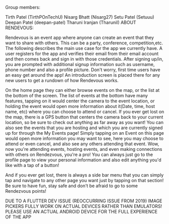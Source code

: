 Group members:

Tirth Patel (TirthPOnTechU) Nisarg Bhatt (Nisarg27) Setu Patel (Setuuu) Deepan Patel (deepan-patel) Tharuni Iranjan (TharuniI) ABOUT RENDEVOUS:

Rendevous is an event app where anyone can create an event that they want to share with others. This can be a party, conference, competition,etc. The following describes the main use case for the app we currently have. A user registers for the app and verifies their email from their email account and then comes back and sign in with those credentials. After signing up/in, you are prompted with additional signup information such as username, phone number and also a profile picture. Don't worry, first time users have an easy get around the app! An introduction screen is placed there for any new users to get a rundown of how Rendevous works.

On the home page they can either browse events on the map, or the list at the bottom of the screen. The list of events at the bottom have many features, tapping on it would center the camera to the event location, or holding the event would open more information about it(Date, time, host name, etc) where you can choose to attend or cancel. If you ever get lost on the map, there is a GPS button that centers the camera back to your current location, so be sure to check out anything as far away as you want! You can also see the events that you are hosting and which you are currently signed up for through the My Events page! Simply tapping on an Event on this page would open more information you may want to see, here you may choose to attend or even cancel, and also see any others attending that event. Wow, now you're attending events, hosting events, and even making connections with others on Rendezvous, you're a pro! You can always just go to the profile page to view your personal information and also edit anything you'd like with a tap of a button!

And if you ever get lost, there is always a side bar menu that you can simply tap and navigate to any other page you want just by tapping on that section! Be sure to have fun, stay safe and don't be afraid to go to some Rendezvous points!

DUE TO A FLUTTER DEV ISSUE (REOCCURRING ISSUE FROM 2019) IMAGE PICKERS FULLY WORK ON ACTUAL DEVICES RATHER THAN EMULATORS! PLEASE USE AN ACTUAL ANDROID DEVICE FOR THE FULL EXPERIENCE OF THE APP
